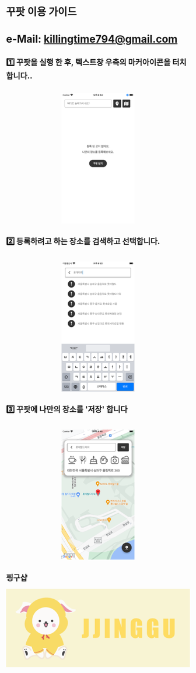 # 꾸팟 이용 가이드

# e-Mail: killingtime794@gmail.com


## 1️⃣  꾸팟을 실행 한 후, 텍스트창 우측의 마커아이콘을 터치합니다..
<p align="center">
  <br>
  <img src="1.png" width="200">
  <br>
</p>

## 2️⃣ 등록하려고 하는 장소를 검색하고 선택합니다.
<p align="center">
  <br>
  <img src="2.png" width="200">
  <br>
</p>

## 3️⃣ 꾸팟에 나만의 장소를 '저장' 합니다
<p align="center">
  <br>
  <img src="3.png" width="200">
  <br>
</p>

## 찡구샵
[![찡구](banner.png)](https://smartstore.naver.com/jjinggu)
